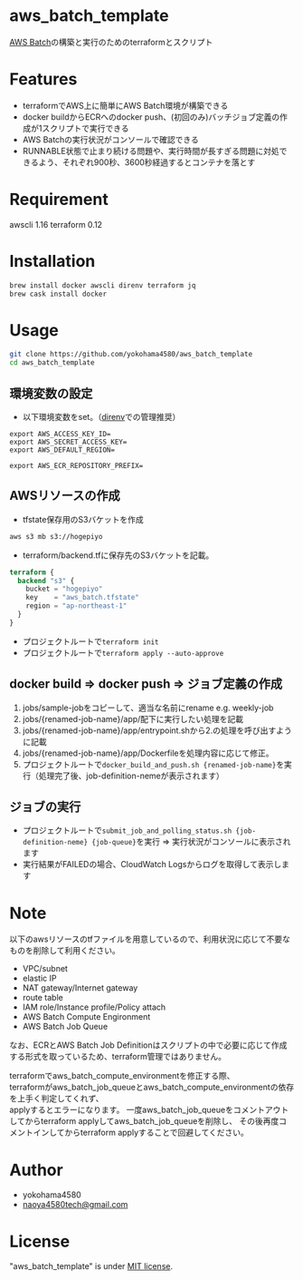 # aws_batch_template
 
[AWS Batch](https://aws.amazon.com/jp/batch/)の構築と実行のためのterraformとスクリプト
 
# Features
 
- terraformでAWS上に簡単にAWS Batch環境が構築できる
- docker buildからECRへのdocker push、(初回のみ)バッチジョブ定義の作成が1スクリプトで実行できる
- AWS Batchの実行状況がコンソールで確認できる
- RUNNABLE状態で止まり続ける問題や、実行時間が長すぎる問題に対処できるよう、それぞれ900秒、3600秒経過するとコンテナを落とす
 
# Requirement
awscli 1.16
terraform 0.12


# Installation
```bash
brew install docker awscli direnv terraform jq
brew cask install docker
```
 
# Usage
```bash
git clone https://github.com/yokohama4580/aws_batch_template
cd aws_batch_template
```

## 環境変数の設定
- 以下環境変数をset。（[direnv](https://github.com/direnv/direnv)での管理推奨）

```.envrc
export AWS_ACCESS_KEY_ID=
export AWS_SECRET_ACCESS_KEY=
export AWS_DEFAULT_REGION=

export AWS_ECR_REPOSITORY_PREFIX=
```

## AWSリソースの作成
- tfstate保存用のS3バケットを作成
```bash
aws s3 mb s3://hogepiyo
```
- terraform/backend.tfに保存先のS3バケットを記載。

```backend.tf
terraform {
  backend "s3" {
    bucket = "hogepiyo"
    key    = "aws_batch.tfstate"
    region = "ap-northeast-1"
  }
}
```
- プロジェクトルートで`terraform init`
- プロジェクトルートで`terraform apply --auto-approve`

## docker build => docker push => ジョブ定義の作成
1. jobs/sample-jobをコピーして、適当な名前にrename e.g. weekly-job
2. jobs/{renamed-job-name}/app/配下に実行したい処理を記載
3. jobs/{renamed-job-name}/app/entrypoint.shから2.の処理を呼び出すように記載
4. jobs/{renamed-job-name}/app/Dockerfileを処理内容に応じて修正。
5. プロジェクトルートで`docker_build_and_push.sh {renamed-job-name}`を実行（処理完了後、job-definition-nemeが表示されます）

## ジョブの実行
- プロジェクトルートで`submit_job_and_polling_status.sh {job-definition-neme} {job-queue}`を実行 => 実行状況がコンソールに表示されます
- 実行結果がFAILEDの場合、CloudWatch Logsからログを取得して表示します
 
# Note

以下のawsリソースのtfファイルを用意しているので、利用状況に応じて不要なものを削除して利用ください。
- VPC/subnet
- elastic IP
- NAT gateway/Internet gateway
- route table
- IAM role/Instance profile/Policy attach
- AWS Batch Compute Engironment
- AWS Batch Job Queue

なお、ECRとAWS Batch Job Definitionはスクリプトの中で必要に応じて作成する形式を取っているため、terraform管理ではありません。

terraformでaws_batch_compute_environmentを修正する際、<br>
terraformがaws_batch_job_queueとaws_batch_compute_environmentの依存を上手く判定してくれず、<br>
applyするとエラーになります。
一度aws_batch_job_queueをコメントアウトしてからterraform applyしてaws_batch_job_queueを削除し、
その後再度コメントインしてからterraform applyすることで回避してください。
 
# Author
  
* yokohama4580
* naoya4580tech@gmail.com
 
# License
 
"aws_batch_template" is under [MIT license](https://en.wikipedia.org/wiki/MIT_License).
